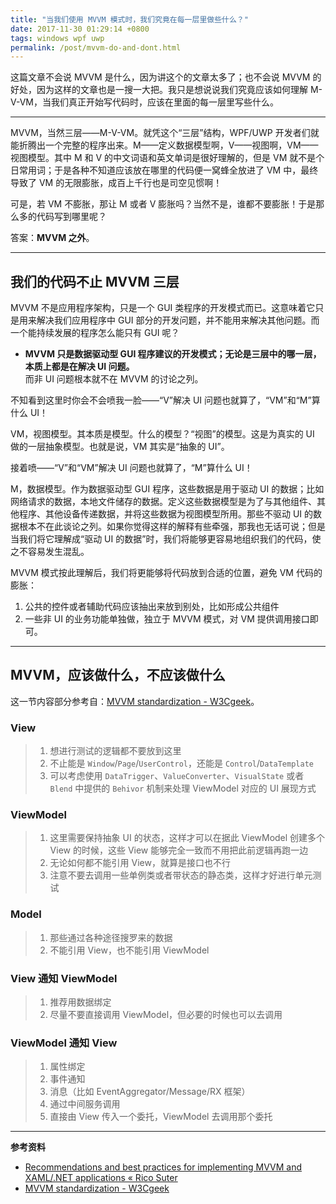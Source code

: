 ```yaml
---
title: "当我们使用 MVVM 模式时，我们究竟在每一层里做些什么？"
date: 2017-11-30 01:29:14 +0800
tags: windows wpf uwp
permalink: /post/mvvm-do-and-dont.html
---
```


这篇文章不会说 MVVM 是什么，因为讲这个的文章太多了；也不会说 MVVM 的好处，因为这样的文章也是一搜一大把。我只是想说说我们究竟应该如何理解 M-V-VM，当我们真正开始写代码时，应该在里面的每一层里写些什么。

---

MVVM，当然三层——M-V-VM。就凭这个“三层”结构，WPF/UWP 开发者们就能折腾出一个完整的程序出来。M——定义数据模型啊，V——视图啊，VM——视图模型。其中 M 和 V 的中文词语和英文单词是很好理解的，但是 VM 就不是个日常用词；于是各种不知道应该放在哪里的代码便一窝蜂全放进了 VM 中，最终导致了 VM 的无限膨胀，成百上千行也是司空见惯啊！

可是，若 VM 不膨胀，那让 M 或者 V 膨胀吗？当然不是，谁都不要膨胀！于是那么多的代码写到哪里呢？

答案：**MVVM 之外**。

<p id="toc"></p>

---

## 我们的代码不止 MVVM 三层

MVVM 不是应用程序架构，只是一个 GUI 类程序的开发模式而已。这意味着它只是用来解决我们应用程序中 GUI 部分的开发问题，并不能用来解决其他问题。而一个能持续发展的程序怎么能只有 GUI 呢？

- **MVVM 只是数据驱动型 GUI 程序建议的开发模式；无论是三层中的哪一层，本质上都是在解决 UI 问题。**  
而非 UI 问题根本就不在 MVVM 的讨论之列。

不知看到这里时你会不会喷我一脸——“V”解决 UI 问题也就算了，“VM”和“M”算什么 UI！

VM，视图模型。其本质是模型。什么的模型？“视图”的模型。这是为真实的 UI 做的一层抽象模型。也就是说，VM 其实是“抽象的 UI”。

接着喷——“V”和“VM”解决 UI 问题也就算了，“M”算什么 UI！

M，数据模型。作为数据驱动型 GUI 程序，这些数据是用于驱动 UI 的数据；比如网络请求的数据，本地文件储存的数据。定义这些数据模型是为了与其他组件、其他程序、其他设备传递数据，并将这些数据为视图模型所用。那些不驱动 UI 的数据根本不在此谈论之列。如果你觉得这样的解释有些牵强，那我也无话可说；但是当我们将它理解成“驱动 UI 的数据”时，我们将能够更容易地组织我们的代码，使之不容易发生混乱。

MVVM 模式按此理解后，我们将更能够将代码放到合适的位置，避免 VM 代码的膨胀：

1. 公共的控件或者辅助代码应该抽出来放到别处，比如形成公共组件
1. 一些非 UI 的业务功能单独做，独立于 MVVM 模式，对 VM 提供调用接口即可。

---

## MVVM，应该做什么，不应该做什么

这一节内容部分参考自：[MVVM standardization - W3Cgeek](http://w3cgeek.com/mvvm-standardization.html)。

### View

> 1. 想进行测试的逻辑都不要放到这里
> 1. 不止能是 `Window`/`Page`/`UserControl`，还能是 `Control`/`DataTemplate`
> 1. 可以考虑使用 `DataTrigger`、`ValueConverter`、`VisualState` 或者 `Blend` 中提供的 `Behivor` 机制来处理 ViewModel 对应的 UI 展现方式

### ViewModel

> 1. 这里需要保持抽象 UI 的状态，这样才可以在据此 ViewModel 创建多个 View 的时候，这些 View 能够完全一致而不用把此前逻辑再跑一边
> 1. 无论如何都不能引用 View，就算是接口也不行
> 1. 注意不要去调用一些单例类或者带状态的静态类，这样才好进行单元测试

### Model

> 1. 那些通过各种途径搜罗来的数据
> 1. 不能引用 View，也不能引用 ViewModel

### View 通知 ViewModel

> 1. 推荐用数据绑定
> 1. 尽量不要直接调用 ViewModel，但必要的时候也可以去调用

### ViewModel 通知 View

> 1. 属性绑定
> 1. 事件通知
> 1. 消息（比如 EventAggregator/Message/RX 框架）
> 1. 通过中间服务调用
> 1. 直接由 View 传入一个委托，ViewModel 去调用那个委托

---

**参考资料**

- [Recommendations and best practices for implementing MVVM and XAML/.NET applications « Rico Suter](https://blog.rsuter.com/recommendations-best-practices-implementing-mvvm-xaml-net-applications/)
- [MVVM standardization - W3Cgeek](http://w3cgeek.com/mvvm-standardization.html)

